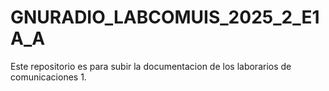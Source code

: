 # GNURADIO_LABCOMUIS_2025_2_E1A_A
Este repositorio es para subir la documentacion de los laborarios de comunicaciones 1.
